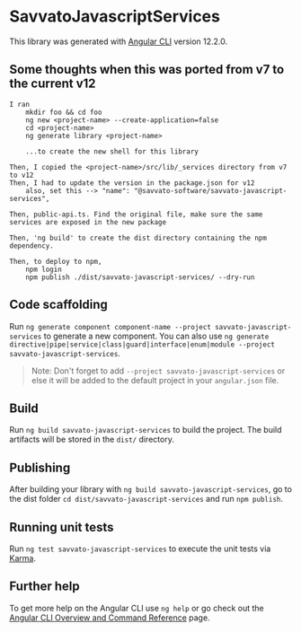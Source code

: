 # SavvatoJavascriptServices

This library was generated with [Angular CLI](https://github.com/angular/angular-cli) version 12.2.0.

## Some thoughts when this was ported from v7 to the current v12

    I ran 
        mkdir foo && cd foo
        ng new <project-name> --create-application=false
        cd <project-name>
        ng generate library <project-name>

        ...to create the new shell for this library

    Then, I copied the <project-name>/src/lib/_services directory from v7 to v12
    Then, I had to update the version in the package.json for v12
        also, set this --> "name": "@savvato-software/savvato-javascript-services",

    Then, public-api.ts. Find the original file, make sure the same services are exposed in the new package

    Then, 'ng build' to create the dist directory containing the npm dependency.

    Then, to deploy to npm,
        npm login
        npm publish ./dist/savvato-javascript-services/ --dry-run 

## Code scaffolding

Run `ng generate component component-name --project savvato-javascript-services` to generate a new component. You can also use `ng generate directive|pipe|service|class|guard|interface|enum|module --project savvato-javascript-services`.
> Note: Don't forget to add `--project savvato-javascript-services` or else it will be added to the default project in your `angular.json` file. 

## Build

Run `ng build savvato-javascript-services` to build the project. The build artifacts will be stored in the `dist/` directory.

## Publishing

After building your library with `ng build savvato-javascript-services`, go to the dist folder `cd dist/savvato-javascript-services` and run `npm publish`.

## Running unit tests

Run `ng test savvato-javascript-services` to execute the unit tests via [Karma](https://karma-runner.github.io).

## Further help

To get more help on the Angular CLI use `ng help` or go check out the [Angular CLI Overview and Command Reference](https://angular.io/cli) page.
